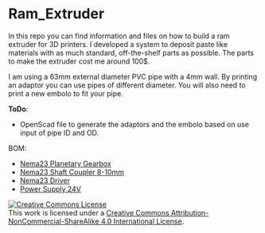# Ram_Extruder

In this repo you can find information and files on how to build a ram extruder for 3D printers. I developed a system to deposit paste like materials with as much standard, off-the-shelf parts as possible. The parts to make the extruder cost me around 100$.  

I am using a 63mm external diameter PVC pipe with a 4mm wall. By printing an adaptor you can use pipes of different diameter. You will also need to print a new embolo to fit your pipe.

**ToDo**: 
* OpenScad file to generate the adaptors and the embolo based on use input of pipe ID and OD.

BOM:
* [Nema23 Planetary Gearbox](https://www.omc-stepperonline.com/index.php?route=product/isearch&search=Nema%2023%20Stepper%20Motor%20Bipolar%20L%3D56mm%20w%2F%20Gear%20Ratio%2015%3A1%20Planetary%20Gearbox)
* [Nema23 Shaft Coupler 8-10mm](https://www.omc-stepperonline.com/8mm-10mm-flexible-jaw-coupling-20x30mm-cnc-stepper-motor-shaft-coupler-st-jc13.html?search=8mm%20-10mm%20Flexible%20Jaw%20Coupling%2020x30mm%20CNC%20Stepper%20Motor%20Shaft%20Coupler)
* [Nema23 Driver](https://www.omc-stepperonline.com/digital-stepper-driver/digital-stepper-driver-10-42a-20-50vdc-for-nema-17-23-24-stepper-motor-dm542t.html?mfp=45-output-current-a%5B1%20-%203.2,1%20-%204.2%5D)
* [Power Supply 24V](https://www.omc-stepperonline.com/250w-24v-10a-115230v-switching-power-supply-stepper-motor-cnc-router-kits-s-250-24.html?search=power%20supply%20)


<a rel="license" href="http://creativecommons.org/licenses/by-nc-sa/4.0/"><img alt="Creative Commons License" style="border-width:0" src="https://i.creativecommons.org/l/by-nc-sa/4.0/88x31.png" /></a><br />This work is licensed under a <a rel="license" href="http://creativecommons.org/licenses/by-nc-sa/4.0/">Creative Commons Attribution-NonCommercial-ShareAlike 4.0 International License</a>.



